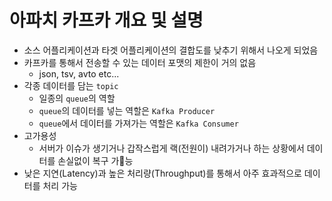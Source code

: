 # 아파치 카프카 개요 및 설명

- 소스 어플리케이션과 타겟 어플리케이션의 결합도를 낮추기 위해서 나오게 되었음
- 카프카를 통해서 전송할 수 있는 데이터 포맷의 제한이 거의 없음
  - json, tsv, avto etc...
- 각종 데이터를 담는 `topic`
  - 일종의 `queue`의 역할
  - `queue`의 데이터를 넣는 역할은 `Kafka Producer`
  - `queue`에서 데이터를 가져가는 역할은 `Kafka Consumer`
- 고가용성
  - 서버가 이슈가 생기거나 갑작스럽게 랙(전원이) 내려가거나 하는 상황에서 데이터를 손실없이 복구 가능
- 낮은 지연(Latency)과 높은 처리량(Throughput)를 통해서 아주 효과적으로 데이터를 처리 가능
